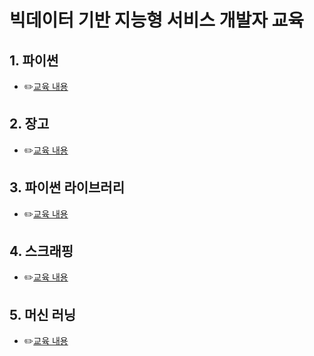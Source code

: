 # 빅데이터 기반 지능형 서비스 개발자 교육 



## 1. 파이썬

- ✏️[교육 내용](./01_python)



## 2. 장고

- ✏️[교육 내용](./02_django)



## 3. 파이썬 라이브러리

- ✏️[교육 내용](./03_numpy_pandas)



## 4. 스크래핑

- ✏️[교육 내용]()



## 5. 머신 러닝

- ✏️[교육 내용]()
